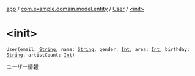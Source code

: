 [app](../../index.md) / [com.example.domain.model.entity](../index.md) / [User](index.md) / [&lt;init&gt;](./-init-.md)

# &lt;init&gt;

`User(email: `[`String`](https://kotlinlang.org/api/latest/jvm/stdlib/kotlin/-string/index.html)`, name: `[`String`](https://kotlinlang.org/api/latest/jvm/stdlib/kotlin/-string/index.html)`, gender: `[`Int`](https://kotlinlang.org/api/latest/jvm/stdlib/kotlin/-int/index.html)`, area: `[`Int`](https://kotlinlang.org/api/latest/jvm/stdlib/kotlin/-int/index.html)`, birthday: `[`String`](https://kotlinlang.org/api/latest/jvm/stdlib/kotlin/-string/index.html)`, artistCount: `[`Int`](https://kotlinlang.org/api/latest/jvm/stdlib/kotlin/-int/index.html)`)`

ユーザー情報

